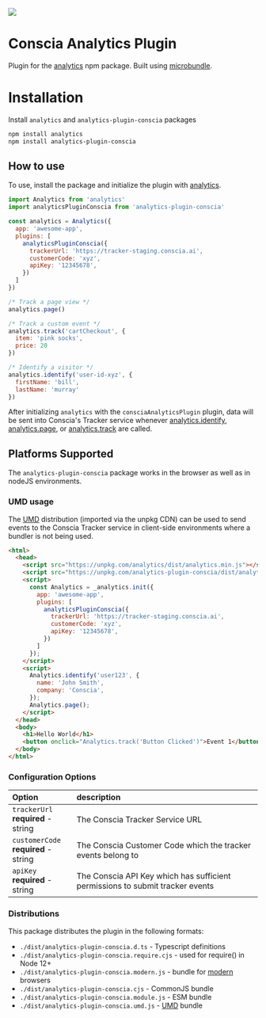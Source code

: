 ![](https://github.com/conscia/analytics-plugin-conscia/workflows/CI/CD%20Pipeline/badge.svg?branch=main)

# Conscia Analytics Plugin

Plugin for the [analytics](https://www.npmjs.com/package/analytics) npm package. Built using [microbundle](https://github.com/developit/microbundle).

# Installation

Install `analytics` and `analytics-plugin-conscia` packages

```bash
npm install analytics
npm install analytics-plugin-conscia
```

## How to use

To use, install the package and initialize the plugin with [analytics](https://www.npmjs.com/package/analytics).


```js
import Analytics from 'analytics'
import analyticsPluginConscia from 'analytics-plugin-conscia'

const analytics = Analytics({
  app: 'awesome-app',
  plugins: [
    analyticsPluginConscia({
      trackerUrl: 'https://tracker-staging.conscia.ai',
      customerCode: 'xyz',
      apiKey: '12345678',
    })
  ]
})

/* Track a page view */
analytics.page()

/* Track a custom event */
analytics.track('cartCheckout', {
  item: 'pink socks',
  price: 20
})

/* Identify a visitor */
analytics.identify('user-id-xyz', {
  firstName: 'bill',
  lastName: 'murray'
})

```

After initializing `analytics` with the `consciaAnalyticsPlugin` plugin, data will be sent into Conscia's Tracker service whenever [analytics.identify](https://getanalytics.io/api/#analyticsidentify), [analytics.page](https://getanalytics.io/api/#analyticspage), or [analytics.track](https://getanalytics.io/api/#analyticstrack) are called.

## Platforms Supported

The `analytics-plugin-conscia` package works in the browser as well as in nodeJS environments.

### UMD usage

The [UMD](https://unpkg.com/analytics-plugin-conscia) distribution (imported via the unpkg CDN) can be used to send events to the Conscia Tracker service in client-side environments where a bundler is not being used.

```html
<html>
  <head>
    <script src="https://unpkg.com/analytics/dist/analytics.min.js"></script>
    <script src="https://unpkg.com/analytics-plugin-conscia/dist/analytics-plugin-conscia.umd.js"></script>
    <script>
      const Analytics = _analytics.init({
        app: 'awesome-app',
        plugins: [
          analyticsPluginConscia({
            trackerUrl: 'https://tracker-staging.conscia.ai',
            customerCode: 'xyz',
            apiKey: '12345678',
          })
        ]
      });
    </script>
    <script>
      Analytics.identify('user123', {
        name: 'John Smith',
        company: 'Conscia',
      });
      Analytics.page();
    </script>
  </head>
  <body>
    <h1>Hello World</h1>
    <button onclick="Analytics.track('Button Clicked')">Event 1</button>
  </body>
</html>
```

### Configuration Options

| Option | description |
|:---------------------------|:-----------|
| `trackerUrl` <br/>**required** - string| The Conscia Tracker Service URL |
| `customerCode` <br/>**required** - string| The Conscia Customer Code which the tracker events belong to |
| `apiKey` <br/>**required** - string| The Conscia API Key which has sufficient permissions to submit tracker events |

### Distributions

This package distributes the plugin in the following formats:

* `./dist/analytics-plugin-conscia.d.ts` - Typescript definitions
* `./dist/analytics-plugin-conscia.require.cjs` - used for require() in Node 12+
* `./dist/analytics-plugin-conscia.modern.js` - bundle for [modern](https://github.com/developit/microbundle#-modern-mode-) browsers
* `./dist/analytics-plugin-conscia.cjs` - CommonJS bundle
* `./dist/analytics-plugin-conscia.module.js` - ESM bundle
* `./dist/analytics-plugin-conscia.umd.js` - [UMD](https://unpkg.com/analytics-plugin-conscia) bundle 
